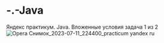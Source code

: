 # -.-Java
Яндекс практикум. Java. Вложенные условия задача 1 из 2
![Opera Снимок_2023-07-11_224400_practicum yandex ru](https://github.com/KirillSleh/-.-Java/assets/139340758/14b62c19-a73a-49c3-9b4f-70a47308e35f)
